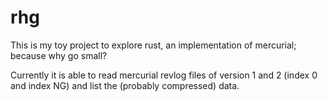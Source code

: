 rhg
===

This is my toy project to explore rust, an implementation of mercurial; because
why go small?

Currently it is able to read mercurial revlog files of version 1 and 2
(index 0 and index NG) and list the (probably compressed) data.
